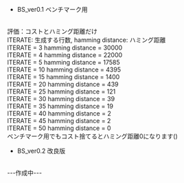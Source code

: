* BS_ver0.1 ベンチマーク用
<br>
評価：コストとハミング距離だけ
<br>
ITERATE: 生成する行数, hamming distance: ハミング距離
<br>
ITERATE = 3  hamming distance = 30000
<br>
ITERATE = 4  hamming distance = 22000
<br>
ITERATE = 5  hamming distance = 17585
<br>
ITERATE = 10 hamming distance = 4395
<br>
ITERATE = 15 hamming distance = 1400
<br>
ITERATE = 20 hamming distance = 439
<br>
ITERATE = 25 hamming distance = 121
<br>
ITERATE = 30 hamming distance = 39
<br>
ITERATE = 35 hamming distance = 19
<br>
ITERATE = 40 hamming distance = 2
<br>
ITERATE = 45 hamming distance = 2
<br>
ITERATE = 50 hamming distance = 0
<br>
ベンチマーク用でもコスト捨てるとハミング距離0になります()

* BS_ver0.2 改良版
<br>
---作成中---
